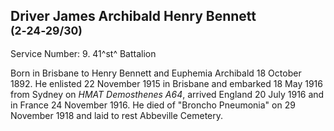 ## Driver James Archibald Henry Bennett <small>(2‑24‑29/30)</small>

<!--
Not buried in Toowong so no memorial record
-->

Service Number: 9. 41^st^ Battalion 

Born in Brisbane to Henry Bennett and Euphemia Archibald 18 October 1892. He enlisted 22 November 1915 in Brisbane and embarked 18 May 1916 from Sydney on *HMAT Demosthenes A64*, arrived England 20 July 1916 and in France 24 November 1916. He died of "Broncho Pneumonia" on 29 November 1918 and laid to rest Abbeville Cemetery.
